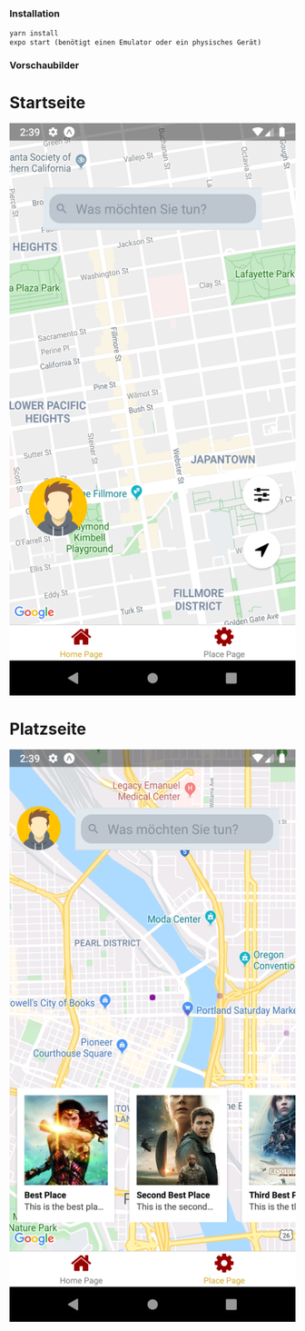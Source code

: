 ### Installation
```
yarn install
expo start (benötigt einen Emulator oder ein physisches Gerät)
```

### Vorschaubilder

# Startseite
![Startseite](./Vorschaubilder/Startseite.png "Startseite")

# Platzseite
![Platzseite](./Vorschaubilder/Platzseite.png "Platzseite")
